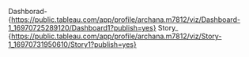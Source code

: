 Dashborad- {https://public.tableau.com/app/profile/archana.m7812/viz/Dashboard-1_16970725289120/Dashboard1?publish=yes}
Story_ {https://public.tableau.com/app/profile/archana.m7812/viz/Story-1_16970731950610/Story1?publish=yes}
